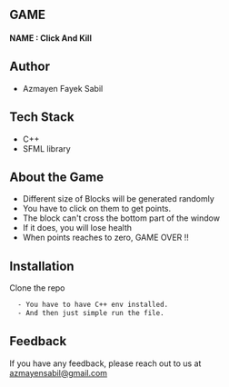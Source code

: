 ## GAME


#### NAME : Click And Kill 



## Author

- Azmayen Fayek Sabil


## Tech Stack

- C++
- SFML library 


## About the Game

- Different size of Blocks will be generated randomly
- You have to click on them to get points. 
- The block can't cross the bottom part of the window
- If it does, you will lose health
- When points reaches to zero, GAME OVER !!


## Installation

Clone the repo

```bash
  - You have to have C++ env installed.
  - And then just simple run the file.
```
    
## Feedback

If you have any feedback, please reach out to us at azmayensabil@gmail.com

